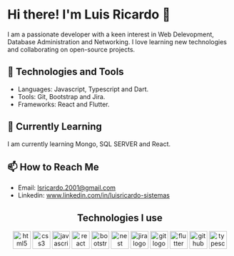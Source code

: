 # Hi there! I'm Luis Ricardo 👋

I am a passionate developer with a keen interest in Web Delevopment, Database Administration and Networking. I love learning new technologies and collaborating on open-source projects.

## 🔧 Technologies and Tools
- Languages: Javascript, Typescript and Dart.
- Tools: Git, Bootstrap and Jira.
- Frameworks: React and Flutter.


## 🌱 Currently Learning
I am currently learning Mongo, SQL SERVER and React.

## 📫 How to Reach Me
- Email: lsricardo.2001@gmail.com
- Linkedin: www.linkedin.com/in/luisricardo-sistemas


<h2 align="center">Technologies I use</h2>

<p align="center">
  <img src="https://cdn.jsdelivr.net/gh/devicons/devicon/icons/html5/html5-original.svg" height="40" alt="html5 logo" />
  <img src="https://cdn.jsdelivr.net/gh/devicons/devicon/icons/css3/css3-original.svg" height="40" alt="css3 logo" />
  <img src="https://cdn.jsdelivr.net/gh/devicons/devicon/icons/javascript/javascript-original.svg" height="40" alt="javascript logo" />
  <img src="https://cdn.jsdelivr.net/gh/devicons/devicon/icons/react/react-original.svg" height="40" alt="react logo" />
  <img src="https://cdn.jsdelivr.net/gh/devicons/devicon/icons/bootstrap/bootstrap-plain.svg" height="40" alt="bootstrap logo" />
   <img src="https://cdn.jsdelivr.net/gh/devicons/devicon/icons/nest/nest-plain.svg" height="40" alt="nest logo" />
  <img src="https://cdn.jsdelivr.net/gh/devicons/devicon/icons/jira/jira-original.svg" height="40" alt="jira logo" />
  <img src="https://cdn.jsdelivr.net/gh/devicons/devicon/icons/git/git-original.svg" height="40" alt="git logo" />
  <img src="https://cdn.jsdelivr.net/gh/devicons/devicon/icons/flutter/flutter-original.svg" height="40" alt="flutter logo" />
  <img src="https://cdn.jsdelivr.net/gh/devicons/devicon/icons/github/github-original.svg" height="40" alt="github logo" />
  <img src="https://cdn.jsdelivr.net/gh/devicons/devicon/icons/typescript/typescript-original.svg" height="40" alt="typescript logo" />
</p>

